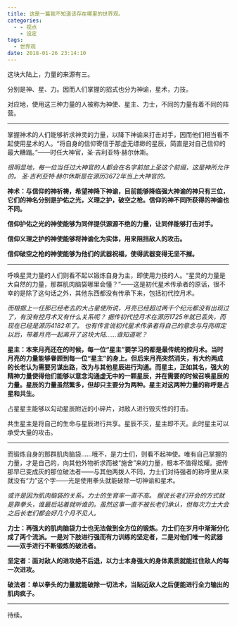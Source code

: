 ```yaml
---
title: 这是一篇我不知道该存在哪里的世界观。
categories:
  - - 视点
    - 设定
tags:
  - 世界观
date: 2018-01-26 23:14:10
---
```


这块大陆上，力量的来源有三。

分别是神、星、力。因而人们掌握的招式也分为神谕，星术，力技。

对应地，使用这三种力量的人被称为神使、星主、力士，不同的力量有着不同的阵营。

* * *

掌握神术的人们能够祈求神灵的力量，以降下神谕来打击对手，因而他们相当看不起使用星术的人。“将自身的信仰寄信于那虚无缥缈的星辰，简直是对自己信仰的最大糟蹋。”——时任大神官，圣·吉利亚特·赫尔休斯。

_很明显地，每一位当任过大神官的人都会在名字前加上圣这个前缀，这是神所允许的。_ _圣·吉利亚特·赫尔休斯是在源历3672年当上大神官的。_

**神术：与信仰的神祈祷，希望神降下神谕，目前能够降临强大神谕的神只有三位，它们的神名分别是护佑之光，义理之护，破空之枪。信仰的神不同所获得的神谕也不同。**

**信仰护佑之光的神使能够为同伴提供源源不绝的力量，让同伴能够打击对手。**

**信仰义理之护的神使能够将神谕化为实体，用来阻挡敌人的攻击。**

**信仰破空之枪的神使能够为他们的武器祝福，使得武器变得无坚不摧。**

* * *

呼唤星灵力量的人们则看不起以锻炼自身为主，即使用力技的人。“星灵的力量是大自然的力量，那群肌肉脑袋哪里会懂？”——这是初代星术传承者的原话，很不幸的是除了这句话之外，其他东西都没有传承下来，包括初代控月术。

_而根据上一任那已经老去的大占星使所说，月亮已经超过两千个纪元都没有出现过了，有没有控月术又有什么关系呢？_ _据传初代控月术在源历1725年就已丢失，而现在已经是源历4182年了。_ _也有传言说初代星术传承者将自己的意念与月亮绑定以后，带着月亮一起离开了这块大陆……谁知道呢？_

**星主：本来月亮还在的时候，每一位“星主”要学习的都是最传统的控月术。当时月亮的力量能够眷顾到每一位“星主”的身上。但后来月亮突然消失，有大约两成的长老认为需要另谋出路，改为与其他星辰进行沟通。而星主，正如其名，强大的精神力量使得他们能够以意念沟通虚无中的一颗星辰，并在需要的时候召唤星辰的力量。星辰的力量虽然繁多，但却只主要分为两种。星主对这两种力量的称呼是占星和共生。**

占星星主能够以勾动星辰附近的小碎片，对敌人进行毁灭性的打击。

共生星主是将自己的生命与星辰进行共享。星辰不灭，星主即不灭。此时星主可以承受大量的攻击。

* * *

而锻炼自身的那群肌肉脑袋……哦不，是力士们，则看不起神使。唯有自己掌握的力量，才是自己的，向其他外物祈求而被“施舍”来的力量，根本不值得炫耀。据传那早已变成灰的那位破法者——与其他两拨人不同，力士们对待强者的称呼里从来就没有“力”这个字——光是使用拳头就能破除一切神谕和星术。

_或许是因为肌肉脑袋的关系，力士的生育率一直不高。_ _据说长老们开会的方式就是靠拳头，谁最后站着就听谁的。虽然这事一直不被长老们承认，但每次力士大会之后长老们都会好几个月不见人。_ 

**力士：再强大的肌肉脑袋力士也无法做到全方位的锻炼。力士们在岁月中渐渐分化成了两个流派。一是对下肢进行强而有力训练的坚定者，二是对他们唯一的武器——双手进行不断锻炼的破法者。**

**坚定者：面对敌人的进攻绝不后退，以力士本身强大的身体素质就能扛住敌人的每一次进攻。**

**破法者：单以拳头的力量就能破除一切法术，当贴近敌人之后便能进行全力输出的肌肉疯子。**

* * *

待续。